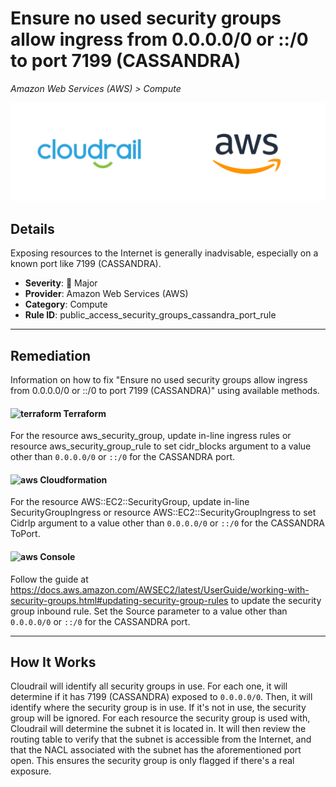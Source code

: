 # Ensure no used security groups allow ingress from 0.0.0.0/0 or ::/0 to port 7199 (CASSANDRA)

*Amazon Web Services (AWS) > Compute*

![Cloudrail and Amazon Web Services (AWS) logos](../images/cloudrail_aws.png)

## Details
Exposing resources to the Internet is generally inadvisable, especially on a known port like 7199 (CASSANDRA).

- **Severity**: 🔴 Major
- **Provider**: Amazon Web Services (AWS)
- **Category**: Compute
- **Rule ID**: public_access_security_groups_cassandra_port_rule

---

## Remediation
Information on how to fix "Ensure no used security groups allow ingress from 0.0.0.0/0 or ::/0 to port 7199 (CASSANDRA)" using available methods.


####  <img src="../_media/emojis/terraform.png" alt="terraform" width="20"/>  Terraform
For the resource aws_security_group, update in-line ingress rules or resource aws_security_group_rule to set cidr_blocks argument to a value other than `0.0.0.0/0` or `::/0` for the CASSANDRA port.








#### <img src="../_media/emojis/aws.png" alt="aws" width="20"/> Cloudformation
For the resource AWS::EC2::SecurityGroup, update in-line SecurityGroupIngress or resource AWS::EC2::SecurityGroupIngress to set CidrIp argument to a value other than `0.0.0.0/0` or `::/0` for the CASSANDRA ToPort.



####  <img src="../_media/emojis/aws.png" alt="aws" width="20"/> Console
Follow the guide at <https://docs.aws.amazon.com/AWSEC2/latest/UserGuide/working-with-security-groups.html#updating-security-group-rules> to update the security group inbound rule. Set the Source parameter to a value other than `0.0.0.0/0` or `::/0` for the CASSANDRA port.




---

## How It Works
Cloudrail will identify all security groups in use. For each one, it will determine if it has 7199 (CASSANDRA) exposed to `0.0.0.0/0`. Then, it will identify where the security group is in use. If it's not in use, the security group will be ignored. For each resource the security group is used with, Cloudrail will determine the subnet it is located in. It will then review the routing table to verify that the subnet is accessible from the Internet, and that the NACL associated with the subnet has the aforementioned port open. This ensures the security group is only flagged if there's a real exposure.